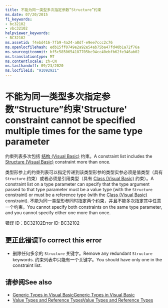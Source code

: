 ```yaml
---
title: 不能为同一类型多次指定参数“Structure”约束
ms.date: 07/20/2015
f1_keywords:
- bc32102
- vbc32102
helpviewer_keywords:
- BC32102
ms.assetid: f4ebd416-7fb9-4a24-a8df-e9ee7ccc2c76
ms.openlocfilehash: edb15ff0749e2a92e54ab75ba47fd40b1a72f76a
ms.sourcegitcommit: bf5c5850654187705bc94cc40ebfb62fe346ab02
ms.translationtype: MT
ms.contentlocale: zh-CN
ms.lasthandoff: 09/23/2020
ms.locfileid: "91092921"
---
```

# <a name="structure-constraint-cannot-be-specified-multiple-times-for-the-same-type-parameter"></a><span data-ttu-id="e084f-102">不能为同一类型多次指定参数“Structure”约束</span><span class="sxs-lookup"><span data-stu-id="e084f-102">'Structure' constraint cannot be specified multiple times for the same type parameter</span></span>

<span data-ttu-id="e084f-103">约束列表多次包括 [结构 (Visual Basic)](../language-reference/statements/structure-statement.md) 约束。</span><span class="sxs-lookup"><span data-stu-id="e084f-103">A constraint list includes the [Structure (Visual Basic)](../language-reference/statements/structure-statement.md) constraint more than once.</span></span>  
  
 <span data-ttu-id="e084f-104">类型形参上的约束列表可以指定传递到该类型形参的类型实参必须是值类型（具有 `Structure` 约束）或者必须是引用类型（具有 [Class (Visual Basic)](../language-reference/statements/class-statement.md) 约束）。</span><span class="sxs-lookup"><span data-stu-id="e084f-104">A constraint list on a type parameter can specify that the type argument passed to that type parameter must be a value type (with the `Structure` constraint) or must be a reference type (with the [Class (Visual Basic)](../language-reference/statements/class-statement.md) constraint).</span></span> <span data-ttu-id="e084f-105">不能为同一类型形参同时指定两个约束，并且不能多次指定其中任意一个约束。</span><span class="sxs-lookup"><span data-stu-id="e084f-105">You cannot specify both constraints on the same type parameter, and you cannot specify either one more than once.</span></span>  
  
 <span data-ttu-id="e084f-106">错误 ID：BC32102</span><span class="sxs-lookup"><span data-stu-id="e084f-106">Error ID: BC32102</span></span>  
  
## <a name="to-correct-this-error"></a><span data-ttu-id="e084f-107">更正此错误</span><span class="sxs-lookup"><span data-stu-id="e084f-107">To correct this error</span></span>  
  
- <span data-ttu-id="e084f-108">删除任何多余的 `Structure` 关键字。</span><span class="sxs-lookup"><span data-stu-id="e084f-108">Remove any redundant `Structure` keywords.</span></span> <span data-ttu-id="e084f-109">约束列表中只能有一个关键字。</span><span class="sxs-lookup"><span data-stu-id="e084f-109">You should have only one in the constraint list.</span></span>  
  
## <a name="see-also"></a><span data-ttu-id="e084f-110">请参阅</span><span class="sxs-lookup"><span data-stu-id="e084f-110">See also</span></span>

- [<span data-ttu-id="e084f-111">Generic Types in Visual Basic</span><span class="sxs-lookup"><span data-stu-id="e084f-111">Generic Types in Visual Basic</span></span>](../programming-guide/language-features/data-types/generic-types.md)
- [<span data-ttu-id="e084f-112">Value Types and Reference Types</span><span class="sxs-lookup"><span data-stu-id="e084f-112">Value Types and Reference Types</span></span>](../programming-guide/language-features/data-types/value-types-and-reference-types.md)
